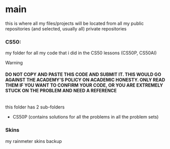 # main
this is where all my files/projects will be located from all my public repositories (and selected, usually all) private repositories

### CS50: 
my folder for all my code that i did in the CS50 lessons (CS50P, CS50AI)
<br>
> [!WARNING]
> #### DO NOT COPY AND PASTE THIS CODE AND SUBMIT IT. THIS WOULD GO AGAINST THE ACADEMY'S POLICY ON ACADEMIC HONESTY. ONLY READ THEM IF YOU WANT TO CONFIRM YOUR CODE, OR YOU ARE EXTREMELY STUCK ON THE PROBLEM AND NEED A REFERENCE

<br> this folder has 2 sub-folders
<!-- - CS50AI (does not have anything yet) -->
- CS50P (contains solutions for all the problems in all the problem sets)


### Skins
my rainmeter skins backup
